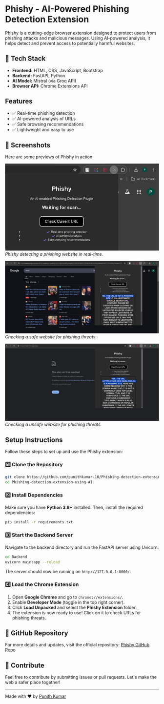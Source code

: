 # Phishy - AI-Powered Phishing Detection Extension

Phishy is a cutting-edge browser extension designed to protect users from phishing attacks and malicious messages. Using AI-powered analysis, it helps detect and prevent access to potentially harmful websites.

## 🚀 Tech Stack
- **Frontend:** HTML, CSS, JavaScript, Bootstrap
- **Backend:** FastAPI, Python
- **AI Model:** Mistral (via Groq API)
- **Browser API:** Chrome Extensions API

## Features
- ✅ Real-time phishing detection
- ✅ AI-powered analysis of URLs
- ✅ Safe browsing recommendations
- ✅ Lightweight and easy to use

## 📸 Screenshots
Here are some previews of Phishy in action:

![Phishy Browser Extension](screenshots/screenshot1.png)
*Phishy detecting a phishing website in real-time.*

![Phishy Safe URL Check](screenshots/screenshot2.png)
*Checking a safe website for phishing threats.*

![Phishy Safe URL Check](screenshots/screenshot3.png)
*Checking a unsafe website for phishing threats.*

## Setup Instructions
Follow these steps to set up and use the Phishy extension:

### 1️⃣ Clone the Repository
```sh
git clone https://github.com/punithkumar-10/Phishing-detection-extension-using-AI.git
cd Phishing-detection-extension-using-AI
```

### 2️⃣ Install Dependencies
Make sure you have **Python 3.8+** installed. Then, install the required dependencies:
```sh
pip install -r requirements.txt
```

### 3️⃣ Start the Backend Server
Navigate to the backend directory and run the FastAPI server using Uvicorn:
```sh
cd Backend
uvicorn main:app --reload
```
The server should now be running on `http://127.0.0.1:8000/`.

### 4️⃣ Load the Chrome Extension
1. Open **Google Chrome** and go to `chrome://extensions/`.
2. Enable **Developer Mode** (toggle in the top right corner).
3. Click **Load Unpacked** and select the **Phishy Extension** folder.
4. The extension is now ready to use! Click on it to check URLs for phishing threats.

## 🔗 GitHub Repository
For more details and updates, visit the official repository:
[Phishy GitHub Repo](https://github.com/punithkumar-10/Phishing-detection-extension-using-AI)

## 🚀 Contribute
Feel free to contribute by submitting issues or pull requests. Let's make the web a safer place together!

---
Made with ❤️ by [Punith Kumar](https://github.com/punithkumar-10/)

